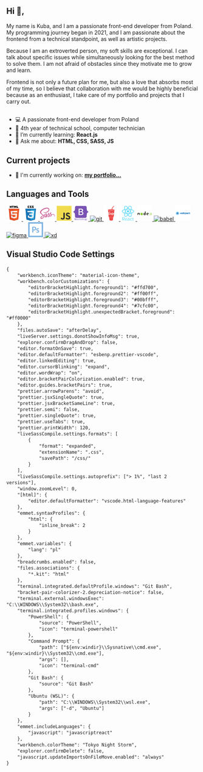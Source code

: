 ## Hi 👋,

My name is Kuba, and I am a passionate front-end developer from Poland. My programming journey began in 2021, and I am passionate about the frontend from a technical standpoint, as well as artistic projects.

Because I am an extroverted person, my soft skills are exceptional. I can talk about specific issues while simultaneously looking for the best method to solve them. I am not afraid of obstacles since they motivate me to grow and learn.

Frontend is not only a future plan for me, but also a love that absorbs most of my time, so I believe that collaboration with me would be highly beneficial because as an enthusiast, I take care of my portfolio and projects that I carry out.

##

- 💻 A passionate front-end developer from Poland
- 🏫 4th year of technical school, computer technician
- 🌱 I’m currently learning: **React.js**
- 💬 Ask me about: **HTML, CSS, SASS, JS**

## Current projects
- 🔭 I'm currently working on: <a href="#">**my portfolio...**</a></a>

## Languages and Tools
<p align="left"> <a href="https://www.w3.org/html/" target="_blank" rel="noreferrer"> <img src="https://raw.githubusercontent.com/devicons/devicon/master/icons/html5/html5-original-wordmark.svg" alt="html5" width="40" height="40"/> </a> <a href="https://www.w3schools.com/css/" target="_blank" rel="noreferrer"> <img src="https://raw.githubusercontent.com/devicons/devicon/master/icons/css3/css3-original-wordmark.svg" alt="css3" width="40" height="40"/> </a> <a href="https://sass-lang.com" target="_blank" rel="noreferrer"> <img src="https://raw.githubusercontent.com/devicons/devicon/master/icons/sass/sass-original.svg" alt="sass" width="40" height="40"/> </a> <a href="https://developer.mozilla.org/en-US/docs/Web/JavaScript" target="_blank" rel="noreferrer"> <img src="https://raw.githubusercontent.com/devicons/devicon/master/icons/javascript/javascript-original.svg" alt="javascript" width="40" height="40"/> </a>  <a href="https://getbootstrap.com" target="_blank" rel="noreferrer"> <img src="https://raw.githubusercontent.com/devicons/devicon/master/icons/bootstrap/bootstrap-plain-wordmark.svg" alt="bootstrap" width="40" height="40"/> </a> <a href="https://git-scm.com/" target="_blank" rel="noreferrer"> <img src="https://www.vectorlogo.zone/logos/git-scm/git-scm-icon.svg" alt="git" width="40" height="40"/> </a> <a href="https://gulpjs.com" target="_blank" rel="noreferrer"> <img src="https://raw.githubusercontent.com/devicons/devicon/master/icons/gulp/gulp-plain.svg" alt="gulp" width="40" height="40"/> </a> <a href="https://reactjs.org/" target="_blank" rel="noreferrer"> <img src="https://raw.githubusercontent.com/devicons/devicon/master/icons/react/react-original-wordmark.svg" alt="react" width="40" height="40"/> </a> <a href="https://nodejs.org" target="_blank" rel="noreferrer"> <img src="https://raw.githubusercontent.com/devicons/devicon/master/icons/nodejs/nodejs-original-wordmark.svg" alt="nodejs" width="40" height="40"/> </a> <a href="https://babeljs.io/" target="_blank" rel="noreferrer"> <img src="https://www.vectorlogo.zone/logos/babeljs/babeljs-icon.svg" alt="babel" width="40" height="40"/> </a> <a href="https://webpack.js.org" target="_blank" rel="noreferrer"> <img src="https://raw.githubusercontent.com/devicons/devicon/d00d0969292a6569d45b06d3f350f463a0107b0d/icons/webpack/webpack-original-wordmark.svg" alt="webpack" width="40" height="40"/> </a> <a href="https://www.figma.com/" target="_blank" rel="noreferrer"> <img src="https://www.vectorlogo.zone/logos/figma/figma-icon.svg" alt="figma" width="40" height="40"/> </a> <a href="https://www.photoshop.com/en" target="_blank" rel="noreferrer"> <img src="https://raw.githubusercontent.com/devicons/devicon/master/icons/photoshop/photoshop-line.svg" alt="photoshop" width="40" height="40"/> </a> <a href="https://www.adobe.com/products/xd.html" target="_blank" rel="noreferrer"> <img src="https://cdn.worldvectorlogo.com/logos/adobe-xd.svg" alt="xd" width="40" height="40"/> </a> </p>

## Visual Studio Code Settings
```
{
	"workbench.iconTheme": "material-icon-theme",
	"workbench.colorCustomizations": {
		"editorBracketHighlight.foreground1": "#ffd700",
		"editorBracketHighlight.foreground2": "#ff00ff",
		"editorBracketHighlight.foreground3": "#00bfff",
		"editorBracketHighlight.foreground4": "#7cfc00",
		"editorBracketHighlight.unexpectedBracket.foreground": "#ff0000"
	},
	"files.autoSave": "afterDelay",
	"liveServer.settings.donotShowInfoMsg": true,
	"explorer.confirmDragAndDrop": false,
	"editor.formatOnSave": true,
	"editor.defaultFormatter": "esbenp.prettier-vscode",
	"editor.linkedEditing": true,
	"editor.cursorBlinking": "expand",
	"editor.wordWrap": "on",
	"editor.bracketPairColorization.enabled": true,
	"editor.guides.bracketPairs": true,
	"prettier.arrowParens": "avoid",
	"prettier.jsxSingleQuote": true,
	"prettier.jsxBracketSameLine": true,
	"prettier.semi": false,
	"prettier.singleQuote": true,
	"prettier.useTabs": true,
	"prettier.printWidth": 120,
	"liveSassCompile.settings.formats": [
		{
			"format": "expanded",
			"extensionName": ".css",
			"savePath": "/css/"
		}
	],
	"liveSassCompile.settings.autoprefix": ["> 1%", "last 2 versions"],
	"window.zoomLevel": 0,
	"[html]": {
		"editor.defaultFormatter": "vscode.html-language-features"
	},
	"emmet.syntaxProfiles": {
		"html": {
			"inline_break": 2
		}
	},
	"emmet.variables": {
		"lang": "pl"
	},
	"breadcrumbs.enabled": false,
	"files.associations": {
		"*.kit": "html"
	},
	"terminal.integrated.defaultProfile.windows": "Git Bash",
	"bracket-pair-colorizer-2.depreciation-notice": false,
	"terminal.external.windowsExec": "C:\\WINDOWS\\System32\\bash.exe",
	"terminal.integrated.profiles.windows": {
		"PowerShell": {
			"source": "PowerShell",
			"icon": "terminal-powershell"
		},
		"Command Prompt": {
			"path": ["${env:windir}\\Sysnative\\cmd.exe", "${env:windir}\\System32\\cmd.exe"],
			"args": [],
			"icon": "terminal-cmd"
		},
		"Git Bash": {
			"source": "Git Bash"
		},
		"Ubuntu (WSL)": {
			"path": "C:\\WINDOWS\\System32\\wsl.exe",
			"args": ["-d", "Ubuntu"]
		}
	},
	"emmet.includeLanguages": {
		"javascript": "javascriptreact"
	},
	"workbench.colorTheme": "Tokyo Night Storm",
	"explorer.confirmDelete": false,
	"javascript.updateImportsOnFileMove.enabled": "always"
}
```

